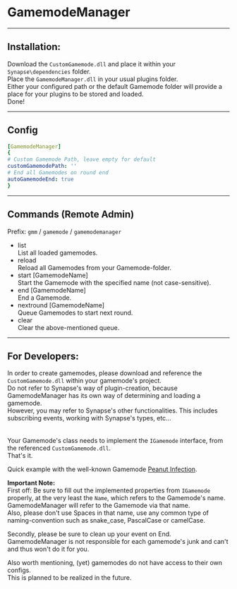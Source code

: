 # GamemodeManager

---

## Installation:
Download the `CustomGamemode.dll` and place it within your `Synapse\dependencies` folder.  
Place the `GamemodeManager.dll` in your usual plugins folder.  
Either your configured path or the default Gamemode folder will provide a place for your plugins to be stored and loaded.  
Done!

---

## Config

```yaml
[GamemodeManager]
{
# Custom Gamemode Path, leave empty for default
customGamemodePath: ''
# End all Gamemodes on round end
autoGamemodeEnd: true
}
```
---

## Commands (Remote Admin)

Prefix: `gmm` / `gamemode` / `gamemodemanager`  

- list  
  List all loaded gamemodes.
- reload  
  Reload all Gamemodes from your Gamemode-folder.
- start [GamemodeName]  
  Start the Gamemode with the specified name (not case-sensitive).
- end [GamemodeName]  
  End a Gamemode.
- nextround [GamemodeName]  
  Queue Gamemodes to start next round.
- clear  
  Clear the above-mentioned queue.

---

## For Developers:
In order to create gamemodes, please download and reference the `CustomGamemode.dll` within your gamemode's project.  
Do not refer to Synapse's way of plugin-creation, because GamemodeManager has its own way of determining and loading a gamemode.  
However, you may refer to Synapse's other functionalities. This includes subscribing events, working with Synapse's types, etc...  
<br><br>
Your Gamemode's class needs to implement the `IGamemode` interface, from the referenced `CustomGamemode.dll`.  
That's it.  

Quick example with the well-known Gamemode [Peanut Infection](https://github.com/AlmightyLks/PeanutInfection).

**Important Note:**  
First off: Be sure to fill out the implemented properties from `IGamemode` properly, at the very least the `Name`, which refers to the Gamemode's name.  
GamemodeManager will refer to the Gamemode via that name.  
Also, please don't use Spaces in that name, use any common type of naming-convention such as snake_case, PascalCase or camelCase.  

Secondly, please be sure to clean up your event on End.  
GamemodeManager is not responsible for each gamemode's junk and can't and thus won't do it for you.  

Also worth mentioning, (yet) gamemodes do not have access to their own configs.  
This is planned to be realized in the future.
